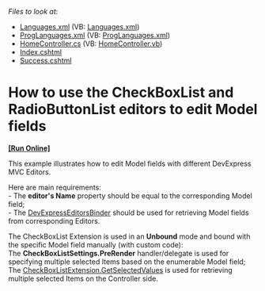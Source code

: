 <!-- default file list -->
*Files to look at*:

* [Languages.xml](./CS/App_Data/Languages.xml) (VB: [Languages.xml](./VB/App_Data/Languages.xml))
* [ProgLanguages.xml](./CS/App_Data/ProgLanguages.xml) (VB: [ProgLanguages.xml](./VB/App_Data/ProgLanguages.xml))
* [HomeController.cs](./CS/Controllers/HomeController.cs) (VB: [HomeController.vb](./VB/Controllers/HomeController.vb))
* [Index.cshtml](./CS/Views/Home/Index.cshtml)
* [Success.cshtml](./CS/Views/Home/Success.cshtml)
<!-- default file list end -->
# How to use the CheckBoxList and RadioButtonList editors to edit Model fields
<!-- run online -->
**[[Run Online]](https://codecentral.devexpress.com/e4125/)**
<!-- run online end -->


<p>This example illustrates how to edit Model fields with different DevExpress MVC Editors.</p><p>Here are main requirements:<br />
- The <strong>editor's Name</strong> property should be equal to the corresponding Model field;<br />
- The <a href="http://documentation.devexpress.com/#AspNet/DevExpressWebMvcDevExpressEditorsBinderMembersTopicAll"><u>DevExpressEditorsBinder</u></a> should be used for retrieving Model fields from corresponding Editors.</p><p>The CheckBoxList Extension is used in an <strong>Unbound</strong> mode and bound with the specific Model field manually (with custom code):<br />
The <strong>CheckBoxListSettings.PreRender</strong> handler/delegate is used for specifying multiple selected Items based on the enumerable Model field;<br />
The <a href="http://documentation.devexpress.com/#AspNet/DevExpressWebMvcCheckBoxListExtension_GetSelectedValues[T]topic"><u>CheckBoxListExtension.GetSelectedValues<T></u></a> is used for retrieving multiple selected Items on the Controller side.</p>

<br/>


